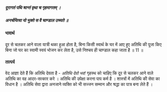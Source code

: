 ##### दूरागतं पथि श्रान्तं वृथा च गृहमागतम् ।
##### अनर्चयित्वा यो भुक्ते स वै चाण्डाल उच्यते ॥

#### भावार्थ

दूर से चलकर आने वाला यात्री थका हुआ होता है, बिना किसी स्वार्थ के घर में आए हुए अतिथि की पूजा किए बिना जो घर का स्वामी स्वयं भोजन कर लेता है, उसे निश्चय ही चाण्डाल कहा जाता है ॥ 11 ॥

#### तात्पर्य

वेद आज्ञा देते हैं कि अतिथि देवता है - *अतिथि देवो भव!* गृहस्थ को चाहिए कि दूर से चलकर आने वाले अतिथि का वह आदर-सत्कार करे । अतिथि की उपेक्षा करना पाप कर्म है । शास्त्रों में अतिथि की सेवा का विधान है । अतिथि सेवा द्वारा अनजाने व्यक्ति को भी सज्जन सम्मान और श्रद्धा का पात्र बना लेते हैं ।
